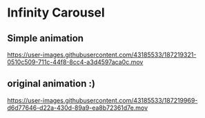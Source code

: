 # Infinity Carousel

## Simple animation

https://user-images.githubusercontent.com/43185533/187219321-0510c509-711c-44f8-8cc4-a3d4597aca0c.mov


## original animation :)


https://user-images.githubusercontent.com/43185533/187219969-d6d77646-d22a-430d-89a9-ea8b72361d7e.mov

